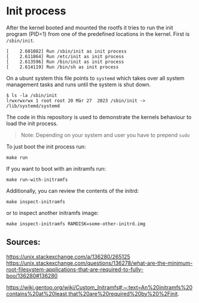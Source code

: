 # Init process

After the kernel booted and mounted the rootfs it tries to run the init program (PID=1) from one of
the predefined locations in the kernel. First is `/sbin/init`.

```
[    2.601082] Run /sbin/init as init process
[    2.611864] Run /etc/init as init process
[    2.613596] Run /bin/init as init process
[    2.614119] Run /bin/sh as init process
```

On a ubunt system this file points to `systemd` which takes over all system management tasks and runs until the system is
shut down.

```
$ ls -la /sbin/init 
lrwxrwxrwx 1 root root 20 Mär 27  2023 /sbin/init -> /lib/systemd/systemd
```

The code in this repository is used to demonstrate the kernels behaviour to load the init process.

> Note: Depending on your system and user you have to prepend `sudo`

To just boot the init process run:
```
make run
```

If you want to boot with an initramfs run:
```
make run-with-initramfs
```

Additionally, you can review the contents of the initrd:
```
make inspect-initramfs
```

or to inspect another initramfs image:
```
make inspect-initramfs RAMDISK=some-other-initrd.img
```

## Sources:

https://unix.stackexchange.com/a/136280/265125
https://unix.stackexchange.com/questions/136278/what-are-the-minimum-root-filesystem-applications-that-are-required-to-fully-boo/136280#136280

https://wiki.gentoo.org/wiki/Custom_Initramfs#:~:text=An%20initramfs%20contains%20at%20least,that%20are%20required%20by%20%2Finit.